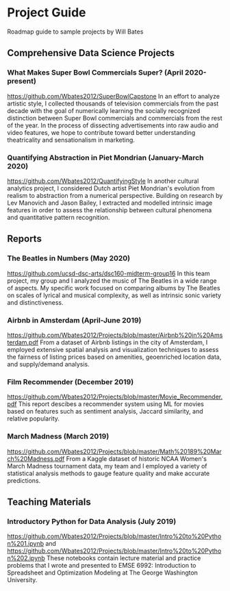 # Project Guide
Roadmap guide to sample projects by Will Bates

## Comprehensive Data Science Projects

### What Makes Super Bowl Commercials Super? (April 2020-present)
https://github.com/Wbates2012/SuperBowlCapstone
In an effort to analyze artistic style, I collected thousands of television commercials from the past decade with the goal of numerically learning the socially recognized distinction between Super Bowl commercials and commercials from the rest of the year. In the process of dissecting advertisements into raw audio and video features, we hope to contribute toward better understanding theatricality and sensationalism in marketing.

### Quantifying Abstraction in Piet Mondrian (January-March 2020)
https://github.com/Wbates2012/QuantifyingStyle
In another cultural analytics project, I considered Dutch artist Piet Mondrian's evolution from realism to abstraction from a numerical perspective. Building on research by Lev Manovich and Jason Bailey, I extracted and modelled intrinsic image features in order to assess the relationship between cultural phenomena and quantitative pattern recognition.

## Reports

### The Beatles in Numbers (May 2020)
https://github.com/ucsd-dsc-arts/dsc160-midterm-group16
In this team project, my group and I analyzed the music of The Beatles in a wide range of aspects. My specific work focused on comparing albums by The Beatles on scales of lyrical and musical complexity, as well as intrinsic sonic variety and distinctiveness.

### Airbnb in Amsterdam (April-June 2019)
https://github.com/Wbates2012/Projects/blob/master/Airbnb%20in%20Amsterdam.pdf
From a dataset of Airbnb listings in the city of Amsterdam, I employed extensive spatial analysis and visualization techniques to assess the fairness of listing prices based on amenities, geoenriched location data, and supply/demand analysis.

### Film Recommender (December 2019)
https://github.com/Wbates2012/Projects/blob/master/Movie_Recommender.pdf
This report descibes a recommender system using ML for movies based on features such as sentiment analysis, Jaccard similarity, and relative popularity.

### March Madness (March 2019)
https://github.com/Wbates2012/Projects/blob/master/Math%20189%20March%20Madness.pdf
From a Kaggle dataset of historic NCAA Women's March Madness tournament data, my team and I employed a variety of statistical analysis methods to gauge feature quality and make accurate predictions.

## Teaching Materials

### Introductory Python for Data Analysis (July 2019)
https://github.com/Wbates2012/Projects/blob/master/Intro%20to%20Python%201.ipynb and
https://github.com/Wbates2012/Projects/blob/master/Intro%20to%20Python%202.ipynb
These notebooks contain lecture material and practice problems that I wrote and presented to EMSE 6992: Introduction to Spreadsheet and Optimization Modeling at The George Washington University.
